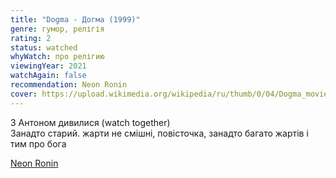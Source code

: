 ```yaml
---
title: "Dogma - Догма (1999)"
genre: гумор, релігія
rating: 2
status: watched
whyWatch: про релігию
viewingYear: 2021
watchAgain: false
recommendation: Neon Ronin
cover: https://upload.wikimedia.org/wikipedia/ru/thumb/0/04/Dogma_movie.jpg/204px-Dogma_movie.jpg
---
```

З Антоном дивилися (watch together)  
Занадто старий. жарти не смішні, повісточка, занадто багато жартів і тим про бога

[Neon Ronin](https://www.youtube.com/watch?v=t_Kha75dsvw)
